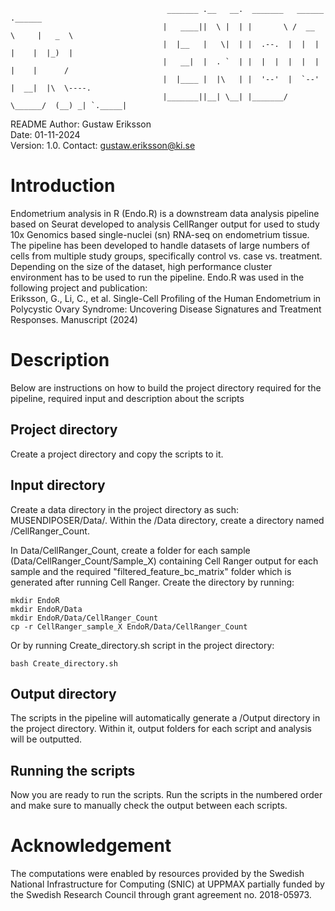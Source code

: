                                        _______ .__   __.  _______   ______      .______      
                                      |   ____||  \ |  | |       \ /  __  \     |   _  \     
                                      |  |__   |   \|  | |  .--.  |  |  |  |    |  |_)  |    
                                      |   __|  |  . `  | |  |  |  |  |  |  |    |      /     
                                      |  |____ |  |\   | |  '--'  |  `--'  |  __|  |\  \----.
                                      |_______||__| \__| |_______/ \______/  (__) _| `._____|
                                                                                     

README
Author: Gustaw Eriksson  
Date: 01-11-2024  
Version: 1.0. 
Contact: gustaw.eriksson@ki.se  

# Introduction
Endometrium analysis in R (Endo.R) is a downstream data analysis pipeline based on Seurat developed to analysis CellRanger output for used to study 10x Genomics based single-nuclei (sn) RNA-seq on endometrium tissue. The pipeline has been developed to handle datasets of large numbers of cells from multiple study groups, specifically control vs. case vs. treatment. Depending on the size of the dataset, high performance cluster environment has to be used to run the pipeline. Endo.R was used in the following project and publication:  
Eriksson, G., Li, C., et al. Single-Cell Profiling of the Human Endometrium in Polycystic Ovary Syndrome: Uncovering Disease Signatures and Treatment Responses. Manuscript (2024)

# Description
Below are instructions on how to build the project directory required for the pipeline, required input and description about the scripts

## Project directory
Create a project directory and copy the scripts to it.

## Input directory
Create a data directory in the project directory as such: MUSENDIPOSER/Data/. Within the /Data directory, create a directory named /CellRanger_Count.  

In Data/CellRanger_Count, create a folder for each sample (Data/CellRanger_Count/Sample_X) containing Cell Ranger output for each sample and the required "filtered_feature_bc_matrix" folder which is generated after running Cell Ranger.    Create the directory by running:

```
mkdir EndoR  
mkdir EndoR/Data  
mkdir EndoR/Data/CellRanger_Count  
cp -r CellRanger_sample_X EndoR/Data/CellRanger_Count
```
Or by running Create_directory.sh script in the project directory:

```
bash Create_directory.sh
```
## Output directory
The scripts in the pipeline will automatically generate a /Output directory in the project directory. Within it, output folders for each script and analysis will be outputted.

## Running the scripts
Now you are ready to run the scripts. Run the scripts in the numbered order and make sure to manually check the output between each scripts.

# Acknowledgement

The computations were enabled by resources provided by the Swedish National Infrastructure for Computing (SNIC) at UPPMAX partially funded by the Swedish Research Council through grant agreement no. 2018-05973.
